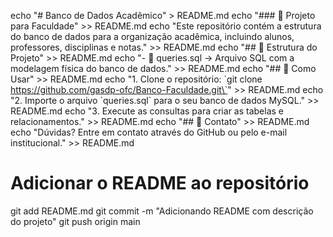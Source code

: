 echo "# Banco de Dados Acadêmico" > README.md
echo "### 📌 Projeto para Faculdade" >> README.md
echo "Este repositório contém a estrutura do banco de dados para a organização acadêmica, incluindo alunos, professores, disciplinas e notas." >> README.md
echo "## 📁 Estrutura do Projeto" >> README.md
echo "- 📜 queries.sql → Arquivo SQL com a modelagem física do banco de dados." >> README.md
echo "## 🚀 Como Usar" >> README.md
echo "1. Clone o repositório: \`git clone https://github.com/gasdp-ofc/Banco-Faculdade.git\`" >> README.md
echo "2. Importe o arquivo \`queries.sql\` para o seu banco de dados MySQL." >> README.md
echo "3. Execute as consultas para criar as tabelas e relacionamentos." >> README.md
echo "## 📧 Contato" >> README.md
echo "Dúvidas? Entre em contato através do GitHub ou pelo e-mail institucional." >> README.md

# Adicionar o README ao repositório
git add README.md
git commit -m "Adicionando README com descrição do projeto"
git push origin main

